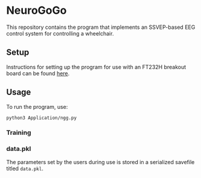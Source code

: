 # NeuroGoGo

This repository contains the program that implements an SSVEP-based EEG control system for controlling a wheelchair. 

## Setup

Instructions for setting up the program for use with an FT232H breakout board can be found [here](https://learn.adafruit.com/circuitpython-on-any-computer-with-ft232h).

## Usage

To run the program, use:
```
python3 Application/ngg.py
```

### Training

### data.pkl

The parameters set by the users during use is stored in a serialized savefile titled ```data.pkl```. 